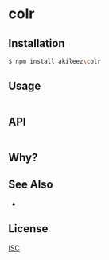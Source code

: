 # colr


## Installation
```bash
$ npm install akileez\colr
```

## Usage
```js

```

## API
```js

```

## Why?


## See Also
-

## License
[ISC](https://github.com/akileez/colr/blob/master/LICENSE)

